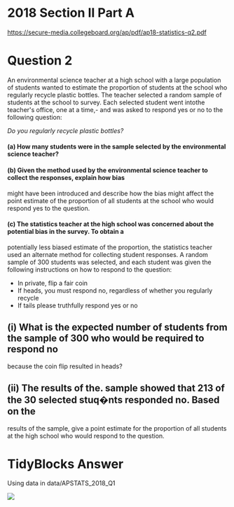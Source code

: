 # 2018 Section II Part A 
https://secure-media.collegeboard.org/ap/pdf/ap18-statistics-q2.pdf

# Question 2

An environmental science teacher at a high school with a large population of students wanted to estimate the
proportion of students at the school who regularly recycle plastic bottles. The teacher selected a random sample
of students at the school to survey. Each selected student went intothe teacher's office, one at a time,- and was
asked to respond yes or no to the following question:

*Do you regularly recycle plastic bottles?*

#### (a) How many students were in the sample selected by the environmental science teacher?

#### (b) Given the method used by the environmental science teacher to collect the responses, explain how bias
might have been introduced and describe how the bias might affect the point estimate of the proportion of all
students at the school who would respond yes to the question. 

#### (c) The statistics teacher at the high school was concerned about the potential bias in the survey. To obtain a
potentially less biased estimate of the proportion, the statistics teacher used an alternate method for
collecting student responses. A random sample of 300 students was selected, and each student was given the
following instructions on how to respond to the question:

* In private, flip a fair coin
* If heads, you must respond no, regardless of whether you regularly recycle
* If tails please truthfully respond yes or no

## (i) What is the expected number of students from the sample of 300 who would be required to respond no
because the coin flip resulted in heads?
## (ii) The results of the. sample showed that 213 of the 30 selected stuq�nts responded no. Based on the
results of the sample, give a point estimate for the proportion of all students at the high school who
would respond to the question.

# TidyBlocks Answer 

Using data in data/APSTATS_2018_Q1

![](screenshot.png)
